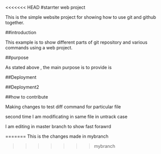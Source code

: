 <<<<<<< HEAD
#starrter web project

This is the simple website project for showing how to use git and github together.

##introduction

This example is to show different parts of git repository and various commands using a web project.

##purpose

As stated above , the main purpose is to provide is

##Deployment

##Deployment2

##how to contribute

Making changes to test diff command for particular file 

second time I am modificating in same file in untrack case

I am editing in master branch to show fast forawrd


=======
This is the changes made in mybranch 
>>>>>>> mybranch
